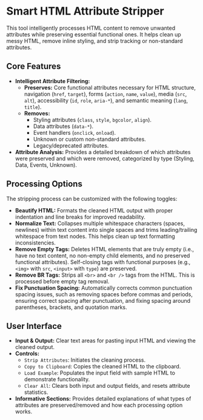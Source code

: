 # Smart HTML Attribute Stripper

This tool intelligently processes HTML content to remove unwanted attributes while preserving essential functional ones. It helps clean up messy HTML, remove inline styling, and strip tracking or non-standard attributes.

## Core Features

*   **Intelligent Attribute Filtering:**
    *   **Preserves:** Core functional attributes necessary for HTML structure, navigation (`href`, `target`), forms (`action`, `name`, `value`), media (`src`, `alt`), accessibility (`id`, `role`, `aria-*`), and semantic meaning (`lang`, `title`).
    *   **Removes:**
        *   Styling attributes (`class`, `style`, `bgcolor`, `align`).
        *   Data attributes (`data-*`).
        *   Event handlers (`onclick`, `onload`).
        *   Unknown or custom non-standard attributes.
        *   Legacy/deprecated attributes.
*   **Attribute Analysis:** Provides a detailed breakdown of which attributes were preserved and which were removed, categorized by type (Styling, Data, Events, Unknown).

## Processing Options

The stripping process can be customized with the following toggles:

*   **Beautify HTML:** Formats the cleaned HTML output with proper indentation and line breaks for improved readability.
*   **Normalize Text:** Collapses multiple whitespace characters (spaces, newlines) within text content into single spaces and trims leading/trailing whitespace from text nodes. This helps clean up text formatting inconsistencies.
*   **Remove Empty Tags:** Deletes HTML elements that are truly empty (i.e., have no text content, no non-empty child elements, and no preserved functional attributes). Self-closing tags with functional purposes (e.g., `<img>` with `src`, `<input>` with `type`) are preserved.
*   **Remove BR Tags:** Strips all `<br>` and `<br />` tags from the HTML. This is processed before empty tag removal.
*   **Fix Punctuation Spacing:** Automatically corrects common punctuation spacing issues, such as removing spaces before commas and periods, ensuring correct spacing after punctuation, and fixing spacing around parentheses, brackets, and quotation marks.

## User Interface

*   **Input & Output:** Clear text areas for pasting input HTML and viewing the cleaned output.
*   **Controls:**
    *   `Strip Attributes`: Initiates the cleaning process.
    *   `Copy to Clipboard`: Copies the cleaned HTML to the clipboard.
    *   `Load Example`: Populates the input field with sample HTML to demonstrate functionality.
    *   `Clear All`: Clears both input and output fields, and resets attribute statistics.
*   **Informative Sections:** Provides detailed explanations of what types of attributes are preserved/removed and how each processing option works.
